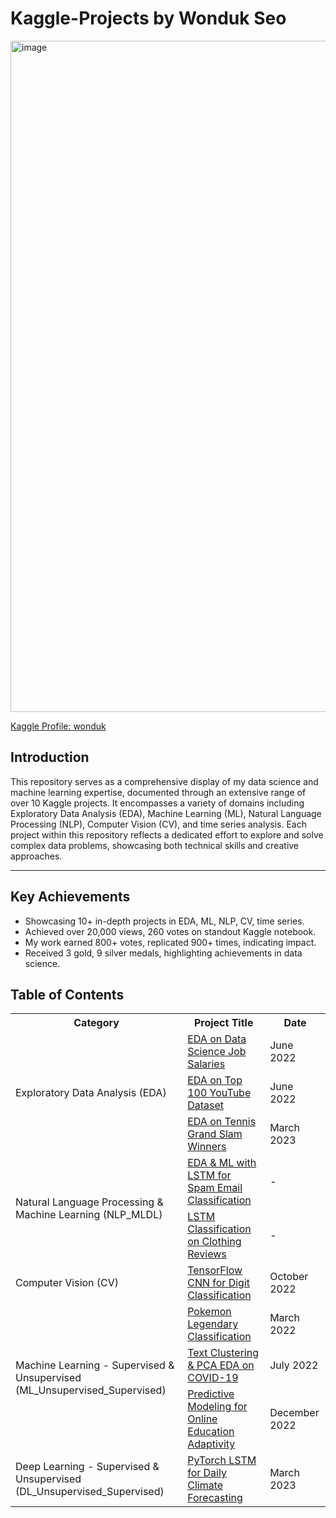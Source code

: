 # Kaggle-Projects by Wonduk Seo

<img width="1074" alt="image" src="https://github.com/MarsSeo/My-Kaggle-Projects-with-code/assets/103374757/dfdc4473-09b6-45ad-8189-b7c86a4c4bf5">

<a href="https://www.kaggle.com/wonduk">Kaggle Profile: wonduk</a>

## Introduction

This repository serves as a comprehensive display of my data science and machine learning expertise, documented through an extensive range of over 10 Kaggle projects. It encompasses a variety of domains including Exploratory Data Analysis (EDA), Machine Learning (ML), Natural Language Processing (NLP), Computer Vision (CV), and time series analysis. Each project within this repository reflects a dedicated effort to explore and solve complex data problems, showcasing both technical skills and creative approaches.

---

## Key Achievements

* Showcasing 10+ in-depth projects in EDA, ML, NLP, CV, time series.
* Achieved over 20,000 views, 260 votes on standout Kaggle notebook.
* My work earned 800+ votes, replicated 900+ times, indicating impact.
* Received 3 gold, 9 silver medals, highlighting achievements in data science.

## Table of Contents

<table>
    <tr>
        <th>Category</th>
        <th>Project Title</th>
        <th>Date</th>
    </tr>
    <tr>
        <td rowspan="3">Exploratory Data Analysis (EDA)</td>
        <td><a href="https://www.kaggle.com/code/wonduk/eda-on-data-science-job-salaries">EDA on Data Science Job Salaries</a></td>
        <td>June 2022</td>
    </tr>
    <tr>
        <td><a href="https://www.kaggle.com/code/wonduk/eda-on-top100-youtube-channel-dataset">EDA on Top 100 YouTube Dataset</a></td>
        <td>June 2022</td>
    </tr>
    <tr>
        <td><a href="https://www.kaggle.com/code/wonduk/eda-on-tennis-grand-slam-winners">EDA on Tennis Grand Slam Winners</a></td>
        <td>March 2023</td>
    </tr>
    <tr>
        <td rowspan="2">Natural Language Processing & Machine Learning (NLP_MLDL)</td>
        <td><a href="https://www.kaggle.com/code/wonduk/eda-ml-lstm-classification-on-spam-email">EDA & ML with LSTM for Spam Email Classification</a></td>
        <td>-</td>
    </tr>
    <tr>
        <td><a href="https://www.kaggle.com/code/wonduk/eda-lstm-classification-on-clothing-reviews">LSTM Classification on Clothing Reviews</a></td>
        <td>-</td>
    </tr>
    <tr>
        <td>Computer Vision (CV)</td>
        <td><a href="https://www.kaggle.com/code/wonduk/explained-tensorflow-cnn-digit-classification">TensorFlow CNN for Digit Classification</a></td>
        <td>October 2022</td>
    </tr>
    <tr>
        <td rowspan="3">Machine Learning - Supervised & Unsupervised (ML_Unsupervised_Supervised)</td>
        <td><a href="https://www.kaggle.com/code/wonduk/analysis-on-pokemon-dataset-is-or-not-legendary">Pokemon Legendary Classification</a></td>
        <td>March 2022</td>
    </tr>
    <tr>
        <td><a href="https://www.kaggle.com/code/wonduk/text-clustering-pca-eda-on-covid19-dataset">Text Clustering & PCA EDA on COVID-19</a></td>
        <td>July 2022</td>
    </tr>
    <tr>
        <td><a href="https://www.kaggle.com/code/wonduk/predict-eda-on-adaptivity-in-online-education">Predictive Modeling for Online Education Adaptivity</a></td>
        <td>December 2022</td>
    </tr>
    <tr>
        <td>Deep Learning - Supervised & Unsupervised (DL_Unsupervised_Supervised)</td>
        <td><a href="https://www.kaggle.com/code/wonduk/pytorch-lstm-daily-climate-forecasting">PyTorch LSTM for Daily Climate Forecasting</a></td>
        <td>March 2023</td>
    </tr>
</table>

